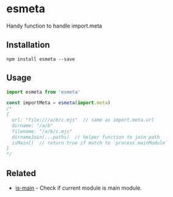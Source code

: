 # esmeta

Handy function to handle import.meta

## Installation

```
npm install esmeta --save
```

## Usage

<!-- eslint-disable strict,no-unused-vars -->

```js
import esmeta from 'esmeta'

const importMeta = esmeta(import.meta)
/*
{
  url: "file:///a/b/c.mjs"  // same as import.meta.url
  dirname: "/a/b"
  filename: "/a/b/c.mjs"
  dirnameJoin(...paths)  // helper function to join path
  isMain()  // return true if match to `process.mainModule`
}
*/
```

## Related

- [is-main](https://github.com/ratson/is-main) - Check if current module is main module.

